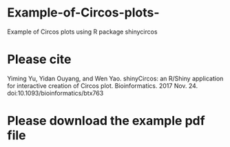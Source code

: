 # Example-of-Circos-plots-
Example of Circos plots using R package shinycircos

# Please cite
Yiming Yu, Yidan Ouyang, and Wen Yao. shinyCircos: an R/Shiny application for interactive creation of Circos plot. Bioinformatics. 2017 Nov. 24. doi:10.1093/bioinformatics/btx763

# Please download the example pdf file
